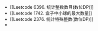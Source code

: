 
+ [[Leetcode 6396. 统计整数数目(数位DP)]]
+ [[Leetcode 1742. 盒子中小球的最大数量]]
+ [[Leetcode 2376. 统计特殊整数(数位DP)]]
+ 